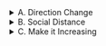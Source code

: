 <details><summary>A. Direction Change</summary>

![](https://github.com/archishmanghos/code-images/blob/master/Codeforces/783/A.png)

</details>



<details><summary>B. Social Distance</summary>

![](https://github.com/archishmanghos/code-images/blob/master/Codeforces/783/B.png)

</details>




<details><summary>C. Make it Increasing</summary>

![](https://github.com/archishmanghos/code-images/blob/master/Codeforces/783/C.png)

</details>